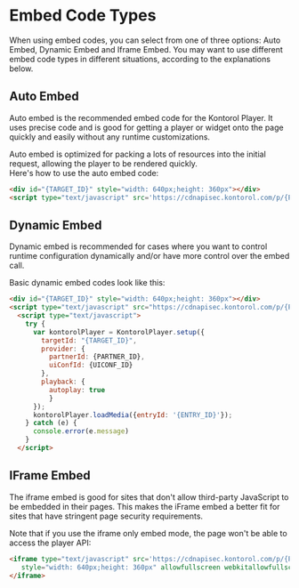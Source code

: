 # Embed Code Types

When using embed codes, you can select from one of three options: Auto Embed, Dynamic Embed and Iframe Embed. You may want to use different embed code types in different situations, according to the explanations below.

## Auto Embed

Auto embed is the recommended embed code for the Kontorol Player. It uses precise code and is good for getting a player or widget onto the page quickly and easily without any runtime customizations.<br>

Auto embed is optimized for packing a lots of resources into the initial request, allowing the player to be rendered quickly.
<br>Here's how to use the auto embed code:

```html
<div id="{TARGET_ID}" style="width: 640px;height: 360px"></div>
<script type="text/javascript" src='https://cdnapisec.kontorol.com/p/{PARTNER_ID}/embedPakhshkitJs/uiconf_id/{UICONF_ID}?autoembed=true&targetId={TARGET_ID}&entry_id={ENTRY_ID}&config[playback]={"autoplay":true}'></script>
```

## Dynamic Embed

Dynamic embed is recommended for cases where you want to control runtime configuration dynamically and/or have more control over the embed call.<br>

Basic dynamic embed codes look like this:

```html
<div id="{TARGET_ID}" style="width: 640px;height: 360px"></div>
<script type="text/javascript" src="https://cdnapisec.kontorol.com/p/{PARTNER_ID}/embedPakhshkitJs/uiconf_id/{UICONF_ID}"></script>
  <script type="text/javascript">
    try {
      var kontorolPlayer = KontorolPlayer.setup({
        targetId: "{TARGET_ID}",
        provider: {
          partnerId: {PARTNER_ID},
          uiConfId: {UICONF_ID}
        },
        playback: {
          autoplay: true
          }
      });
      kontorolPlayer.loadMedia({entryId: '{ENTRY_ID}'});
    } catch (e) {
      console.error(e.message)
    }
  </script>
```

## IFrame Embed

The iframe embed is good for sites that don't allow third-party JavaScript to be embedded in their pages. This makes the iFrame embed a better fit for sites that have stringent page security requirements.<br>

Note that if you use the iframe only embed mode, the page won't be able to access the player API:

```html
<iframe type="text/javascript" src='https://cdnapisec.kontorol.com/p/{PARTNER_ID}/embedPakhshkitJs/uiconf_id/{UICONF_ID}?iframeembed=true&entry_id={ENTRY_ID}&config[playback]={"autoplay":true}'
   style="width: 640px;height: 360px" allowfullscreen webkitallowfullscreen mozAllowFullScreen frameborder="0">
</iframe>
```
